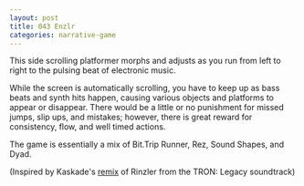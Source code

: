 ```yaml
---
layout: post
title: 043 Enzlr
categories: narrative-game
---
```

This side scrolling platformer morphs and adjusts as you run from left to right to the pulsing beat of electronic music.

While the screen is automatically scrolling, you have to keep up as bass beats and synth hits happen, causing various objects and platforms to appear or disappear.  There would be a little or no punishment for missed jumps, slip ups, and mistakes; however, there is great reward for consistency, flow, and well timed actions.

The game is essentially a mix of Bit.Trip Runner, Rez, Sound Shapes, and Dyad.

(Inspired by Kaskade's [remix](https://www.youtube.com/watch?v=BKcy-LiAFWU "Remix") of Rinzler from the TRON: Legacy soundtrack)